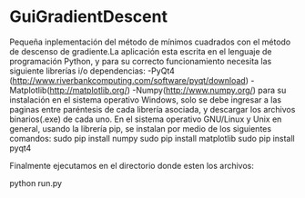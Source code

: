 # GuiGradientDescent
Pequeña inplementación del método de mínimos cuadrados con el método de descenso de gradiente.La aplicación esta escrita en el lenguaje de programación Python, y para su
correcto funcionamiento necesita las siguiente librerías i/o dependencias:
-PyQt4 (http://www.riverbankcomputing.com/software/pyqt/download)
-Matplotlib(http://matplotlib.org/)
-Numpy(http://www.numpy.org/)
para su instalación en el sistema operativo Windows, solo se debe ingresar a
las paginas entre paréntesis de cada librería asociada, y descargar los archivos
binarios(.exe) de cada uno. En el sistema operativo GNU/Linux y Unix en
general, usando la librería pip, se instalan por medio de los siguientes
comandos:
sudo pip install numpy
sudo pip install matplotlib
sudo pip install pyqt4

Finalmente ejecutamos en el directorio donde esten los archivos:

python run.py

